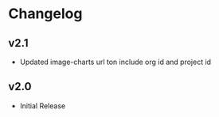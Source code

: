 # Changelog

## v2.1

- Updated image-charts url ton include org id and project id

## v2.0

- Initial Release
